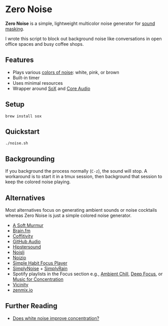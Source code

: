 # Zero Noise

**Zero Noise** is a simple, lightweight multicolor noise generator for [sound masking](https://en.wikipedia.org/wiki/Sound_masking).

I wrote this script to block out background noise like conversations in open office spaces and busy coffee shops.

## Features

- Plays various [colors of noise](https://en.wikipedia.org/wiki/Colors_of_noise): white, pink, or brown
- Built-in timer
- Uses minimal resources
- Wrapper around [SoX](http://sox.sourceforge.net) and [Core Audio](https://en.wikipedia.org/wiki/Core_Audio)

## Setup

    brew install sox

## Quickstart

    ./noise.sh

## Backgrounding

If you background the process normally (`C-z`), the sound will stop.  A workaround is to start it in a tmux session, then background that session to keep the colored noise playing.

## Alternatives

Most alternatives focus on generating ambient sounds or noise cocktails whereas Zero Noise is just a simple colored noise generator.

- [A Soft Murmur](http://asoftmurmur.com)
- [Brain.fm](https://brain.fm)
- [Coffitivity](https://coffitivity.com)
- [GitHub Audio](https://github.audio/)
- [Hipstersound](http://hipstersound.com)
- [Noisli](https://www.noisli.com)
- [Noizio](http://noiz.io)
- [Simple Habit Focus Player](https://www.simplehabit.com/beta/focus)
- [SimplyNoise](https://simplynoise.com/) + [SimplyRain](https://rain.simplynoise.com/)
- Spotify playlists in the Focus section e.g., [Ambient Chill](https://open.spotify.com/user/spotify/playlist/37i9dQZF1DX3Ogo9pFvBkY), [Deep Focus](https://open.spotify.com/user/spotify/playlist/37i9dQZF1DWZeKCadgRdKQ), or [Music for Concentration](https://open.spotify.com/user/spotify/playlist/37i9dQZF1DX3PFzdbtx1Us)
- [Vicinity](http://www.ixeau.com/apps/vicinity/)
- [zenmix.io](http://zenmix.io/)

## Further Reading

- [Does white noise improve concentration?](http://skeptics.stackexchange.com/questions/8025/does-white-noise-improve-concentration)

